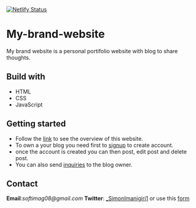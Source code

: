 [![Netlify Status](https://api.netlify.com/api/v1/badges/627292ba-2c76-4a8c-9990-397c2c5c4019/deploy-status)](https://app.netlify.com/sites/simon-tech/deploys)

# My-brand-website

My brand website is a personal portifolio website with blog to share thoughts.

## Build with
* HTML
* CSS
* JavaScript

## Getting started
* Follow the [link](https://simon-tech.netlify.app) to see the overview of this website.
* To own a your blog you need first to [signup](https://simon-tech.netlify.app/signup/index.html) to create account.
* once the account is created you can then post, edit post and delete post.
* You can also send [inquiries](https://simon-tech.netlify.app/contact/index.html) to the blog owner.


## Contact
**Email**:_softimag08@gmail.com_ 
**Twitter**: [_SimonImanigiri1](https://twitter.com/simonImanigiri1) or use this [form](https://simon-tech.netlify.app/contact/index.html) 

